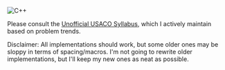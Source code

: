 ![C++](https://img.shields.io/badge/c++-%2300599C.svg?style=for-the-badge&logo=c%2B%2B&logoColor=white)

Please consult the [Unofficial USACO Syllabus](https://www.overleaf.com/read/fktckfprxyxn), which I actively maintain based on problem trends. 

Disclaimer: All implementations should work, but some older ones may be sloppy in terms of spacing/macros. I'm not going to rewrite older implementations, but I'll keep my new ones as neat as possible. 
